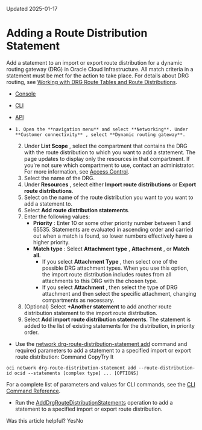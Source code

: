 Updated 2025-01-17
# Adding a Route Distribution Statement
Add a statement to an import or export route distribution for a dynamic routing gateway (DRG) in Oracle Cloud Infrastructure.
All match criteria in a statement must be met for the action to take place.
For details about DRG routing, see [Working with DRG Route Tables and Route Distributions](https://docs.oracle.com/en-us/iaas/Content/Network/Tasks/managingDRGs.htm#overview__rd_rt).
  * [Console](https://docs.oracle.com/en-us/iaas/Content/Network/Tasks/drg-rds-add.htm)
  * [CLI](https://docs.oracle.com/en-us/iaas/Content/Network/Tasks/drg-rds-add.htm)
  * [API](https://docs.oracle.com/en-us/iaas/Content/Network/Tasks/drg-rds-add.htm)


  *     1. Open the **navigation menu** and select **Networking**. Under **Customer connectivity** , select **Dynamic routing gateway**.
    2. Under **List Scope** , select the compartment that contains the DRG with the route distribution to which you want to add a statement.
The page updates to display only the resources in that compartment. If you're not sure which compartment to use, contact an administrator. For more information, see [Access Control](https://docs.oracle.com/en-us/iaas/Content/Network/Concepts/accesscontrol.htm#Access_Control).
    3. Select the name of the DRG.
    4. Under **Resources** , select either **Import route distributions** or **Export route distributions**. 
    5. Select on the name of the route distribution you want to you want to add a statement to.
    6. Select **Add route distribution statements**. 
    7. Enter the following values:
       * **Priority** : Enter 10 or some other priority number between 1 and 65535. Statements are evaluated in ascending order and carried out when a match is found, so lower numbers effectively have a higher priority.
       * **Match type** : Select **Attachment type** , **Attachment** , or **Match all**. 
         * If you select **Attachment Type** , then select one of the possible DRG attachment types. When you use this option, the import route distribution includes routes from all attachments to this DRG with the chosen type.
         * If you select **Attachment** , then select the type of DRG attachment and then select the specific attachment, changing compartments as necessary. 
    8. (Optional) Select **+Another statement** to add another route distribution statement to the import route distribution.
    9. Select **Add import route distribution statements**.
The statement is added to the list of existing statements for the distribution, in priority order. 
  * Use the [network drg-route-distribution-statement add](https://docs.oracle.com/iaas/tools/oci-cli/latest/oci_cli_docs/cmdref/network/drg-route-distribution-statement/add.html) command and required parameters to add a statement to a specified import or export route distribution:
Command
CopyTry It
```
oci network drg-route-distribution-statement add --route-distribution-id ocid --statements [complex type] ... [OPTIONS]
```

For a complete list of parameters and values for CLI commands, see the [CLI Command Reference](https://docs.oracle.com/iaas/tools/oci-cli/latest).
  * Run the [AddDrgRouteDistributionStatements](https://docs.oracle.com/iaas/api/#/en/iaas/latest/DrgRouteDistributionStatement/AddDrgRouteDistributionStatements) operation to add a statement to a specified import or export route distribution.


Was this article helpful?
YesNo


